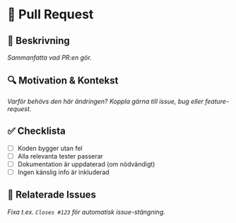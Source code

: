 # 📝 Pull Request

## 📌 Beskrivning
_Sammanfatta vad PR:en gör._

## 🔍 Motivation & Kontekst
_Varför behövs den här ändringen? Koppla gärna till issue, bug eller feature-request._

## ✅ Checklista
- [ ] Koden bygger utan fel
- [ ] Alla relevanta tester passerar
- [ ] Dokumentation är uppdaterad (om nödvändigt)
- [ ] Ingen känslig info är inkluderad

## 🔗 Relaterade Issues
_Fixa t.ex. `Closes #123` för automatisk issue-stängning._